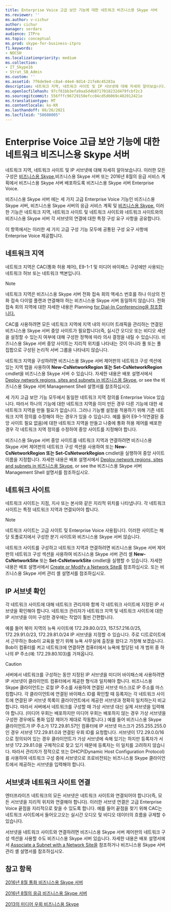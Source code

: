 ```yaml
---
title: Enterprise Voice 고급 보안 기능에 대한 네트워크 비즈니스용 Skype 서버
ms.reviewer: ''
ms.author: v-cichur
author: cichur
manager: serdars
audience: ITPro
ms.topic: conceptual
ms.prod: skype-for-business-itpro
f1.keywords:
- NOCSH
ms.localizationpriority: medium
ms.collection:
- IT_Skype16
- Strat_SB_Admin
ms.custom: ''
ms.assetid: 7f6de9e4-c8a4-44e4-8d14-21fe8c45283a
description: 네트워크 지역, 네트워크 사이트 및 IP 서브넷에 대해 자세히 알아보습니다. 이러한 모든 구성은 비즈니스용 Skype, 비즈니스용 Skype 서버의 통화 비즈니스용 Skype 서버 계획 또는 2016년 8월의 응급 서비스에 대한 계획을 배포하도록 비즈니스용 Skype 서버 비즈니스용 Skype 서버 Enterprise Voice.
ms.openlocfilehash: 97cf81bb3efa9aa5d4b8717018232d479fcbf2c3
ms.sourcegitcommit: 556fffc96729150efcc04cd5d6069c402012421e
ms.translationtype: MT
ms.contentlocale: ko-KR
ms.lasthandoff: 08/26/2021
ms.locfileid: "58608005"
---
```

# <a name="network-settings-for-the-advanced-enterprise-voice-features-in-skype-for-business-server"></a>Enterprise Voice 고급 보안 기능에 대한 네트워크 비즈니스용 Skype 서버

네트워크 지역, 네트워크 사이트 및 IP 서브넷에 대해 자세히 알아보습니다. 이러한 모든 구성은 [비즈니스용 Skype,](media-bypass.md)비즈니스용 Skype 서버 또는 2016년 8월의 응급 서비스 [](emergency-services.md) 계획에서 비즈니스용 Skype 서버 배포하도록 비즈니스용 Skype 서버 Enterprise Voice. [](call-admission-control.md)

비즈니스용 Skype 서버 에는 세 가지 고급 Enterprise Voice [](call-admission-control.md)기능인 비즈니스용 Skype 서버, 비즈니스용 Skype 서버의 응급 [](emergency-services.md)서비스 계획 및 [비즈니스용 Skype.](media-bypass.md) 이러한 기능은 네트워크 지역, 네트워크 사이트 및 네트워크 사이트와 네트워크 사이트와의 비즈니스용 Skype 서버 각 서브넷의 연결에 대한 특정 구성 요구 사항을 공유합니다.

이 항목에서는 이러한 세 가지 고급 구성 기능 모두에 공통된 구성 요구 사항에 Enterprise Voice 제공합니다.

## <a name="network-regions"></a>네트워크 지역

네트워크 지역은 CAC(통화 허용 제어), E9-1-1 및 미디어 바이패스 구성에만 사용되는 네트워크 허브 또는 네트워크 백본입니다.

> [!NOTE]
> 네트워크 지역은 비즈니스용 Skype 서버 전화 접속 회의 액세스 번호를 하나 이상의 전화 접속 다이얼 플랜과 연결해야 하는 비즈니스용 Skype 서버 동일하지 않습니다. 전화 접속 회의 지역에 대한 자세한 내용은 Planning [for Dial-In Conferencing을 참조합니다.](/previous-versions/office/lync-server-2013/lync-server-2013-dial-in-conferencing-requirements)

CAC를 사용하려면 모든 네트워크 지역에 지역 내의 미디어 트래픽을 관리하는 연결된 비즈니스용 Skype 서버 중앙 사이트가 필요합니다(즉, 실시간 오디오 또는 비디오 세션을 설정할 수 있는지 여부에 대해 구성한 정책에 따라 의사 결정을 내릴 수 있습니다). 비즈니스용 Skype 서버 중앙 사이트는 지리적 위치를 나타내는 것이 아니라 풀 또는 풀 집합으로 구성된 논리적 서버 그룹을 나타내지 않습니다.

네트워크 지역을 구성하려면 비즈니스용 Skype 서버 제어판의 네트워크 구성  섹션에 있는 지역 탭을 사용하여 **New-CsNetworkRegion 또는 Set-CsNetworkRegion** cmdlet을 비즈니스용 Skype 서버 수 있습니다.   자세한 내용은 배포 설명서에서 [Deploy network regions, sites and subnets in 비즈니스용 Skype,](../../deploy/deploy-enterprise-voice/deploy-network.md) or see the 비즈니스용 Skype 서버 Management Shell 설명서를 참조하십시오.

세 가지 고급 보안 기능 모두에서 동일한 네트워크 지역 정의를 Enterprise Voice 있습니다. 따라서 하나의 기능에 대한 네트워크 지역을 이미 만든 경우 다른 기능에 대한 새 네트워크 지역을 만들 필요가 없습니다. 그러나 기능별 설정을 적용하기 위해 기존 네트워크 지역 정의를 수정해야 하는 경우가 있을 수 있습니다. 예를 들어 E9-1-1(연결된 중앙 사이트 필요 없음)에 대한 네트워크 지역을 만들고 나중에 통화 허용 제어를 배포한 경우 각 네트워크 지역 정의를 수정하여 중앙 사이트를 지정해야 합니다.

비즈니스용 Skype 서버 중앙 사이트를 네트워크 지역과 연결하려면 비즈니스용 Skype 서버 제어판의 네트워크 구성 섹션을  사용하여 또는 **New-CsNetworkRegion 또는 Set-CsNetworkRegion** cmdlet을 실행하여 중앙 사이트 이름을 지정합니다.  자세한 내용은 배포 설명서에서 [Deploy network regions, sites and subnets in 비즈니스용 Skype,](../../deploy/deploy-enterprise-voice/deploy-network.md) or see the 비즈니스용 Skype 서버 Management Shell 설명서를 참조하십시오.

## <a name="network-sites"></a>네트워크 사이트

네트워크 사이트는 지점, 지사 또는 본사와 같은 지리적 위치를 나타냅니다. 각 네트워크 사이트는 특정 네트워크 지역과 연결되어야 합니다.

> [!NOTE]
> 네트워크 사이트는 고급 사이트 및 Enterprise Voice 사용됩니다. 이러한 사이트는 해당 토폴로지에서 구성한 분기 사이트와 비즈니스용 Skype 서버 않습니다.

네트워크 사이트를 구성하고 네트워크 지역과 연결하려면 비즈니스용 Skype 서버 제어판의  네트워크 구성 섹션을 사용하여 비즈니스용 Skype 서버 관리 셸 **New-CsNetworkSite** 또는 **Set-CsNetworkSite** cmdlet을 실행할 수 있습니다. 자세한 내용은 배포 설명서에서 [Create or Modify a Network Site를](/previous-versions/office/lync-server-2013/lync-server-2013-create-or-modify-a-network-site) 참조하십시오. 또는 비즈니스용 Skype 서버 관리 셸 설명서를 참조하십시오.

## <a name="identify-ip-subnets"></a>IP 서브넷 확인

각 네트워크 사이트에 대해 네트워크 관리자와 함께 각 네트워크 사이트에 지정된 IP 서브넷을 확인해야 합니다. 네트워크 관리자가 네트워크 지역 및 네트워크 사이트에 대한 IP 서브넷을 이미 구성한 경우에는 작업이 훨씬 간편합니다.

예를 들어 북미 지역의 뉴욕 사이트에 172.29.80.0/23, 157.57.216.0/25, 172.29.91.0/23, 172.29.81.0/24 IP 서브넷을 지정할 수 있습니다. 주로 디트로이트에서 근무하는 Bob이 교육을 받기 위해 뉴욕 사무실에 출장을 왔다고 가정해 보겠습니다. Bob이 컴퓨터를 켜고 네트워크에 연결하면 컴퓨터에서 뉴욕에 할당된 네 개 범위 중 하나의 IP 주소(예: 172.29.80.103)를 가져옵니다.

> [!CAUTION]
> 서버에서 네트워크를 구성하는 동안 지정된 IP 서브넷을 미디어 바이패스에 사용하려면 IP 서브넷이 클라이언트 컴퓨터에서 제공한 형식과 일치해야 합니다. 비즈니스용 Skype 클라이언트는 로컬 IP 주소를 사용하여 연결된 서브넷 마스크로 IP 주소를 마스킹합니다. 각 클라이언트에 연결된 바이패스 ID를 확인할 때 등록자는 각 네트워크 사이트에 연결된 IP 서브넷 목록이 클라이언트에서 제공한 서브넷과 정확히 일치하는지 비교합니다. 따라서 서버에서 네트워크를 구성할 때 가상 서브넷 대신 실제 서브넷을 입력해야 합니다. (미디어 우회는 배포하지만 미디어 우회는 배포하지 않는 경우 가상 서브넷을 구성한 경우에도 통화 입장 제어가 제대로 작동합니다.) 예를 들어 비즈니스용 Skype 클라이언트가 IP 주소가 172.29.81.57인 컴퓨터에 IP 서브넷 마스크가 255.255.255.0인 경우 서브넷 172.29.81.0과 연결된 우회 ID를 요청합니다. 서브넷이 172.29.0.0/16으로 정의되어 있는 경우 클라이언트가 가상 서브넷에 속해 있기는 하지만 등록자가 서브넷 172.29.81.0을 구체적으로 찾고 있기 때문에 등록자는 이 일치를 고려하지 않습니다. 따라서 관리자가 정적으로 또는 DHCP(Dynamic Host Configuration Protocol)를 사용하여 네트워크 구성 중에 서브넷으로 프로비전되는 비즈니스용 Skype 클라이언트에서 제공하는 서브넷을 입력해야 합니다.

## <a name="associating-subnets-with-network-sites"></a>서브넷과 네트워크 사이트 연결

엔터프라이즈 네트워크의 모든 서브넷은 네트워크 사이트와 연결되어야 합니다(즉, 모든 서브넷을 지리적 위치와 연결해야 합니다). 이러한 서브넷 연결은 고급 Enterprise Voice 끝점을 지리적으로 찾을 수 있도록 합니다. 예를 들어 끝점을 찾기 위해 CAC는 네트워크 사이트에서 들어오고오는 실시간 오디오 및 비디오 데이터의 흐름을 규제할 수 있습니다.

서브넷을 네트워크 사이트와 연결하려면 비즈니스용 Skype 서버 제어판의 네트워크 구성 섹션을 사용할 수도 비즈니스용 Skype 서버 있습니다.  자세한 내용은 배포 설명서에서 [Associate a Subnet with a Network Site을](/previous-versions/office/lync-server-2013/lync-server-2013-associate-a-subnet-with-a-network-site) 참조하거나 비즈니스용 Skype 서버 관리 셸 설명서를 참조하십시오.

## <a name="see-also"></a>참고 항목

[2016년 8월 통화 비즈니스용 Skype 서버](call-admission-control.md)

[2016년 8월의 응급 비즈니스용 Skype 서버](emergency-services.md)

[2013의 미디어 우회 비즈니스용 Skype](media-bypass.md)